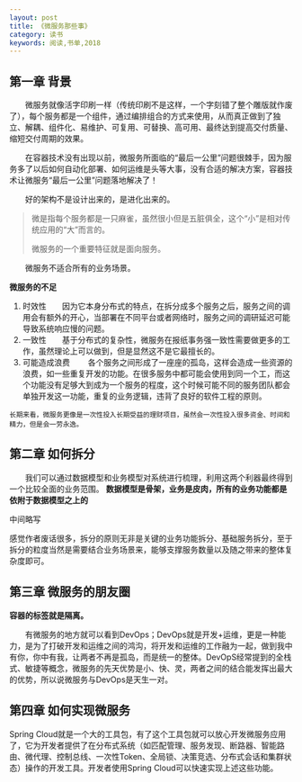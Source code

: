 ```yaml
---
layout: post
title: 《微服务那些事》
category: 读书
keywords: 阅读,书单,2018
---
```


## 第一章 背景
&emsp;&emsp;微服务就像活字印刷一样（传统印刷不是这样，一个字刻错了整个雕版就作废了），每个服务都是一个组件，通过编排组合的方式来使用，从而真正做到了独立、解耦、组件化、易维护、可复用、可替换、高可用、最终达到提高交付质量、缩短交付周期的效果。

&emsp;&emsp;在容器技术没有出现以前，微服务所面临的“最后一公里”问题很棘手，因为服务多了以后如何自动化部署、如何运维是头等大事，没有合适的解决方案，容器技术让微服务“最后一公里”问题落地解决了！

&emsp;&emsp;好的架构不是设计出来的，是进化出来的。

> 微是指每个服务都是一只麻雀，虽然很小但是五脏俱全，这个“小”是相对传统应用的“大”而言的。
> 
> 微服务的一个重要特征就是面向服务。

&emsp;&emsp;微服务不适合所有的业务场景。

**微服务的不足**
1. 时效性&emsp;&emsp;因为它本身分布式的特点，在拆分成多个服务之后，服务之间的调用会有额外的开心，当部署在不同平台或者网络时，服务之间的调研延迟可能导致系统响应慢的问题。
2. 一致性&emsp;&emsp;基于分布式的复杂性，微服务在报纸事务强一致性需要做更多的工作，虽然理论上可以做到，但是显然这不是它最擅长的。
3. 可能造成浪费&emsp;&emsp; 各个服务之间形成了一座座的孤岛，这样会造成一些资源的浪费，如一些重复开发的功能。在很多服务中都可能会使用到同一个工，而这个功能没有足够大到成为一个服务的程度，这个时候可能不同的服务团队都会单独开发这一功能，重复的业务逻辑，违背了良好的软件工程的原则。

`长期来看，微服务更像是一次性投入长期受益的理财项目，虽然会一次性投入很多资金、时间和精力，但是会一劳永逸。`

## 第二章 如何拆分

&emsp;&emsp;我们可以通过数据模型和业务模型对系统进行梳理，利用这两个利器最终得到一个比较全面的业务范围。
**数据模型是骨架，业务是皮肉，所有的业务功能都是依附于数据模型之上的**

中间略写

感觉作者废话很多，拆分的原则无非是关键的业务功能拆分、基础服务拆分，至于拆分的粒度当然是需要结合业务场景来，能够支撑服务数量以及随之带来的整体复杂度即可。

## 第三章 微服务的朋友圈

**容器的标签就是隔离。**

&emsp;&emsp;有微服务的地方就可以看到DevOps；DevOps就是开发+运维，更是一种能力，是为了打破开发和运维之间的鸿沟，将开发和运维的工作融为一起，做到我中有你，你中有我，让两者不再是孤岛，而是统一的整体。DevOpS经常提到的全栈式、敏捷等概念，微服务的先天优势是小、快、灵，两者之间的结合能发挥出最大的优势，所以说微服务与DevOps是天生一对。

## 第四章 如何实现微服务

Spring Cloud就是一个大的工具包，有了这个工具包就可以放心开发微服务应用了，它为开发者提供了在分布式系统（如匹配管理、服务发现、断路器、智能路由、微代理、控制总线、一次性Token、全局锁、决策竞选、分布式会话和集群状态）操作的开发工具。开发者使用Spring Cloud可以快速实现上述这些功能。









